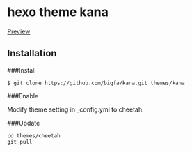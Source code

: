 # hexo theme kana

[Preview](https://bigfa.github.io/kana/)

## Installation

###Install

```
$ git clone https://github.com/bigfa/kana.git themes/kana

```

###Enable

Modify theme setting in _config.yml to cheetah.

###Update

```
cd themes/cheetah
git pull

```
